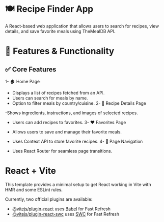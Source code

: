 # 🍽️ Recipe Finder App

A React-based web application that allows users to search for recipes, view details, and save favorite meals using TheMealDB API.

# 🚀 Features & Functionality

## ✅ Core Features
1- 🏠 Home Page

- Displays a list of recipes fetched from an API.
- Users can search for meals by name.
- Option to filter meals by country/cuisine.
2- 📄 Recipe Details Page

-Shows ingredients, instructions, and images of selected recipes.
- Users can add recipes to favorites.
3- ❤️ Favorites Page

- Allows users to save and manage their favorite meals.
- Uses Context API to store favorite recipes.
4- 🔄 Page Navigation

- Uses React Router for seamless page transitions.
  
# React + Vite

This template provides a minimal setup to get React working in Vite with HMR and some ESLint rules.

Currently, two official plugins are available:

- [@vitejs/plugin-react](https://github.com/vitejs/vite-plugin-react/blob/main/packages/plugin-react/README.md) uses [Babel](https://babeljs.io/) for Fast Refresh
- [@vitejs/plugin-react-swc](https://github.com/vitejs/vite-plugin-react-swc) uses [SWC](https://swc.rs/) for Fast Refresh

